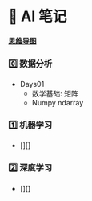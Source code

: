 # :pushpin: AI 笔记

#### [思维导图][AI@0.1]

### :zero: 数据分析

- Days01
  - 数学基础: 矩阵
  - Numpy ndarray

### :one: 机器学习

- [][]


### :two: 深度学习

- [][]


[AI@0.1]:./AI.mmap

